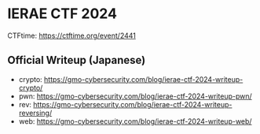 # IERAE CTF 2024

CTFtime: https://ctftime.org/event/2441

## Official Writeup (Japanese)

- crypto: https://gmo-cybersecurity.com/blog/ierae-ctf-2024-writeup-crypto/
- pwn: https://gmo-cybersecurity.com/blog/ierae-ctf-2024-writeup-pwn/
- rev: https://gmo-cybersecurity.com/blog/ierae-ctf-2024-writeup-reversing/
- web: https://gmo-cybersecurity.com/blog/ierae-ctf-2024-writeup-web/
